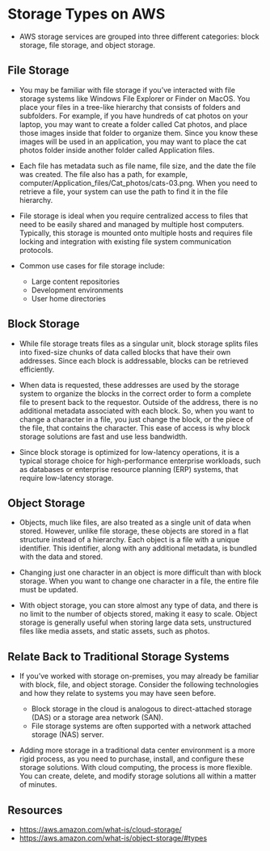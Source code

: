 # Storage Types on AWS

- AWS storage services are grouped into three different categories: block storage, file storage, and object storage. 
 
## File Storage

- You may be familiar with file storage if you’ve interacted with file storage systems like Windows File Explorer or Finder on MacOS. You place your files in a tree-like hierarchy that consists of folders and subfolders. For example, if you have hundreds of cat photos on your laptop, you may want to create a folder called Cat photos, and place those images inside that folder to organize them. Since you know these images will be used in an application, you may want to place the cat photos folder inside another folder called Application files.

- Each file has metadata such as file name, file size, and the date the file was created. The file also has a path, for example, computer/Application_files/Cat_photos/cats-03.png. When you need to retrieve a file, your system can use the path to find it in the file hierarchy.

- File storage is ideal when you require centralized access to files that need to be easily shared and managed by multiple host computers. Typically, this storage is mounted onto multiple hosts and requires file locking and integration with existing file system communication protocols. 

- Common use cases for file storage include: 
    - Large  content repositories
    - Development  environments
    - User  home directories
 
## Block Storage

- While file storage treats files as a singular unit, block storage splits files into fixed-size chunks of data called blocks that have their own addresses. Since each block is addressable, blocks can be retrieved efficiently. 

- When data is requested, these addresses are used by the storage system to organize the blocks in the correct order to form a complete file to present back to the requestor. Outside of the address, there is no additional metadata associated with each block. So, when you want to change a character in a file, you just change the block, or the piece of the file, that contains the character. This ease of access is why block storage solutions are fast and use less bandwidth.

- Since block storage is optimized for low-latency operations, it is a typical storage choice for high-performance enterprise workloads, such as databases or enterprise resource planning (ERP) systems, that require low-latency storage. 

## Object Storage

- Objects, much like files, are also treated as a single unit of data when stored. However, unlike file storage, these objects are stored in a flat structure instead of a hierarchy. Each object is a file with a unique identifier. This identifier, along with any additional metadata, is bundled with the data and stored.

- Changing just one character in an object is more difficult than with block storage. When you want to change one character in a file, the entire file must be updated.

- With object storage, you can store almost any type of data, and there is no limit to the number of objects stored, making it easy to scale. Object storage is generally useful when storing large data sets, unstructured files like media assets, and static assets, such as photos.
 
## Relate Back to Traditional Storage Systems

- If you’ve worked with storage on-premises, you may already be familiar with block, file, and object storage. Consider the following technologies and how they relate to systems you may have seen before. 
    - Block  storage in the cloud is analogous to direct-attached storage (DAS)  or a storage area network (SAN).
    - File  storage systems are often supported with a network attached  storage (NAS) server.

- Adding more storage in a traditional data center environment is a more rigid process, as you need to purchase, install, and configure these storage solutions. With cloud computing, the process is more flexible. You can create, delete, and modify storage solutions all within a matter of minutes. 

## Resources

- https://aws.amazon.com/what-is/cloud-storage/
- https://aws.amazon.com/what-is/object-storage/#types